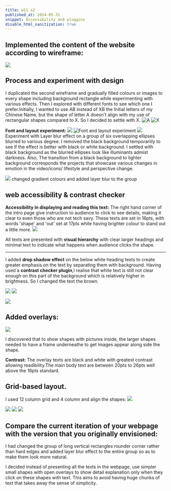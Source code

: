 ```yaml
---
title: w11 s2 
published_at: 2024-05-31
snippet: Accessibility and pluggins
disable_html_sanitization: true
---
```



## Implemented the content of the website according to wireframe:
![ ](a4/11.png)

## Process and experiment with design
I duplicated the second wireframe and gradually filled colours or images to every shape including background rectangle while experimenting with various effects.
Then I explored with different fonts to see which one I prefer.Initially, I wanted to use AB instead of XB the Initial letters of my Chinese Name, but the shape of letter A doesn't align with my use of rectangular shapes compared to X. So I decided to settle with X.
![A ](a4/AB.png)
![X](a4/XB.png)



**Font and layout experiment:**
![](a4/FE1.png)
![Font and layout experiment](a4/FE.png)
![](a4/Blur.png)
Experiment with Layer blur effect on a group of six overlapping ellipses blurred to various degree.
I removed the black background temporariily to see if the effect is better with black or white background. I settled with black background as the blurred ellipses look like illuminants admist darkness. Also, The transition from a black background to lighter background corresponds the projects that showcase various changes in emotion in the video/icons/ lifestyle and perspective change.



![ ](a4/gr.png)
changed gradient colours and added layer blur to the group


## web accessibility & contrast checker

**Accessibility in displaying and reading this text:**
The right hand corner of the intro page give instruction to audience to click to see details, making it clear to even those who are not tech savy. These texts are set in 16pts, with words 'shape' and 'out' set at 17pts while having brighter colour to stand out a little more.
![ ](a4/text.png)

All texts are presented with **visual hierarchy** with clear larger headings and minimal text to indicate what happens when audience clicks the shape. 


-----------------------------------------------------------------------------------------------------------------------------
I added **drop shadow effect** on the below white heading texts to create greater emphasis on the text by separating them with background.
Having used a **contrast checker plugin**,I realise that white text is  still not clear enough on this part of the background which is relatively higher in brightness. So I changed the text the brown.

![ ](a4/c1.png)
![ ](a4/c2.png)

![ ](a4/c3.png)


## Added overlays:
![ ](a4/12.png)


I discovered that to show shapes with pictures inside, the larger shapes needed to have a frame underneathe to get images appear along side the shape.

**Contrast:**
The overlay texts are black and white with greatest contrast allowing readibility.The main body text are between 20pts to 26pts well above the 16pts standard.


## Grid-based layout.
I used 12 column grid and 4 column and align the shapes:
![ ](a4/8.png)

![ ](a4/p1.png)
![ ](a4/p2.png)
![ ](a4/p3.png)



## Compare the current iteration of your webpage with the version that you originally envisioned:

I had changed the group of long vertical rectangles rounder corner rather than hard edges and added layer blur effect to the entire group so as to make them look more natural.

 I decided instead of presenting all the texts in the webpage, use simpler small shapes with open overlays to show detail explanation only when they click on these shapes with text. This aims to avoid having huge chunks of text that takes away the sense of simplicity.


